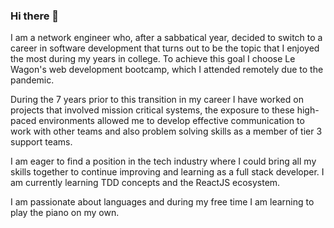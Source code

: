 ### Hi there 👋

I am a network engineer who, after a sabbatical year, decided to switch to a career in software development that turns out to be the topic that I enjoyed the most during my years in college. To achieve this goal I choose Le Wagon's web development bootcamp, which I attended remotely due to the pandemic.

During the 7 years prior to this transition in my career I have worked on projects that involved mission critical systems, the exposure to these high-paced environments allowed me to develop effective communication to work with other teams and also problem solving skills as a member of tier 3 support teams.

I am eager to find a position in the tech industry where I could bring all my skills together to continue improving and learning as a full stack developer. I am currently learning TDD concepts and the ReactJS ecosystem.

I am passionate about languages and during my free time I am learning to play the piano on my own.

<!--
**haessr/haessr** is a ✨ _special_ ✨ repository because its `README.md` (this file) appears on your GitHub profile.

Here are some ideas to get you started:

- 🔭 I’m currently working on ...
- 🌱 I’m currently learning ...
- 👯 I’m looking to collaborate on ...
- 🤔 I’m looking for help with ...
- 💬 Ask me about ...
- 📫 How to reach me: ...
- 😄 Pronouns: ...
- ⚡ Fun fact: ...
-->
